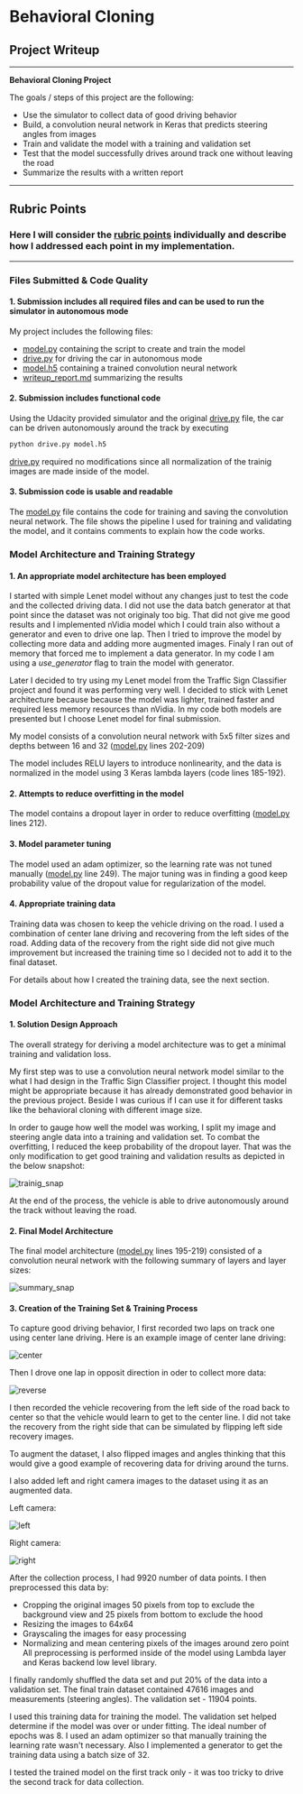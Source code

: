 
# **Behavioral Cloning**

## Project Writeup

---

**Behavioral Cloning Project**

The goals / steps of this project are the following:
* Use the simulator to collect data of good driving behavior
* Build, a convolution neural network in Keras that predicts steering angles from images
* Train and validate the model with a training and validation set
* Test that the model successfully drives around track one without leaving the road
* Summarize the results with a written report

---

## Rubric Points
### Here I will consider the [rubric points](https://review.udacity.com/#!/rubrics/432/view) individually and describe how I addressed each point in my implementation.  

---

### Files Submitted & Code Quality

#### 1. Submission includes all required files and can be used to run the simulator in autonomous mode

My project includes the following files:
* [model.py](model.py) containing the script to create and train the model
* [drive.py](drive.py) for driving the car in autonomous mode
* [model.h5](model.h5) containing a trained convolution neural network 
* [writeup_report.md](writeup_report.md) summarizing the results


#### 2. Submission includes functional code
Using the Udacity provided simulator and the original [drive.py](drive.py) file, the car can be driven autonomously around the track by executing 
```sh
python drive.py model.h5
```
[drive.py](drive.py) required no modifications since all normalization of the trainig images are made inside of the model. 

#### 3. Submission code is usable and readable

The [model.py](model.py) file contains the code for training and saving the convolution neural network. The file shows the pipeline I used for training and validating the model, and it contains comments to explain how the code works.


### Model Architecture and Training Strategy

#### 1. An appropriate model architecture has been employed

I started with simple Lenet model without any changes just to test the code and the collected driving data. I did not use the data batch generator at that point since the dataset was not originaly too big. That did not give me good results and I implemented nVidia model which I could train also without a generator and even to drive one lap. Then I tried to improve the model by collecting more data and adding more augmented images. Finaly I ran out of memory that forced me to implement a data generator. In my code I am using a *use_generator* flag to train the model with generator.

Later I decided to try using my Lenet model from the Traffic Sign Classifier project and found it was performing very well. I decided to stick with Lenet architecture because because the model was lighter, trained faster and required less memory resources than nVidia. In my code both models are presented but I choose Lenet model for final submission.  


My model consists of a convolution neural network with 5x5 filter sizes and depths between 16 and 32 ([model.py](model.py) lines 202-209) 

The model includes RELU layers to introduce nonlinearity, and the data is normalized in the model using 3 Keras lambda layers (code lines 185-192). 


#### 2. Attempts to reduce overfitting in the model

The model contains a dropout layer in order to reduce overfitting ([model.py](model.py) lines 212). 


#### 3. Model parameter tuning

The model used an adam optimizer, so the learning rate was not tuned manually ([model.py](model.py) line 249). The major tuning was in finding a good keep probability value of the dropout value for regularization of the model. 


#### 4. Appropriate training data

Training data was chosen to keep the vehicle driving on the road. I used a combination of center lane driving and recovering from the left sides of the road. Adding data of the recovery from the right side did not give much improvement but increased the training time so I decided not to add it to the final dataset.

For details about how I created the training data, see the next section. 


### Model Architecture and Training Strategy

#### 1. Solution Design Approach

The overall strategy for deriving a model architecture was to get a minimal training and validation loss.

My first step was to use a convolution neural network model similar to the what I had design in the Traffic Sign Classifier project. I thought this model might be appropriate because it has already demonstrated good behavior in the previous project. Beside I was curious if I can use it for different tasks like the behavioral cloning with different image size. 

In order to gauge how well the model was working, I split my image and steering angle data into a training and validation set. To combat the overfitting, I reduced the keep probability of the dropout layer. That was the only modification to get good training and validation results as depicted in the below snapshot:

![trainig_snap](examples/trainig_snap.png)

At the end of the process, the vehicle is able to drive autonomously around the track without leaving the road.


#### 2. Final Model Architecture

The final model architecture ([model.py](model.py) lines 195-219) consisted of a convolution neural network with the following summary of layers and layer sizes:

![summary_snap](examples/summary_snap.png)


#### 3. Creation of the Training Set & Training Process

To capture good driving behavior, I first recorded two laps on track one using center lane driving. Here is an example image of center lane driving:

![center](examples/center_2017_10_22_20_47_26_108.jpg)

Then I drove one lap in opposit direction in oder to collect more data:

![reverse](examples/center_2017_10_22_20_59_30_440.jpg)

I then recorded the vehicle recovering from the left side of the road back to center so that the vehicle would learn to get to the center line. I did not take the recovery from the right side that can be simulated by flipping left side recovery images. 

To augment the dataset, I also flipped images and angles thinking that this would give a good example of recovering data for driving around the turns.

I also added left and right camera images to the dataset using it as an augmented data.

Left camera:

![left](examples/left_2017_10_22_20_47_26_108.jpg)

Right camera:

![right](examples/right_2017_10_22_20_47_26_108.jpg)

After the collection process, I had 9920 number of data points. I then preprocessed this data by:
* Cropping the original images 50 pixels from top to exclude the background view and 25 pixels from bottom to exclude the hood
* Resizing the images to 64x64
* Grayscaling the images for easy processing
* Normalizing and mean centering pixels of the images around zero point
All preprocessing is performed inside of the model using Lambda layer and Keras backend low level library.

I finally randomly shuffled the data set and put 20% of the data into a validation set. The final train dataset contained 47616 images and measurements (steering angles). The validation set - 11904 points. 

I used this training data for training the model. The validation set helped determine if the model was over or under fitting. The ideal number of epochs was 8. I used an adam optimizer so that manually training the learning rate wasn't necessary. Also I implemented a generator to get the training data using a batch size of 32.

I tested the trained model on the first track only - it was too tricky to drive the second track for data collection.

